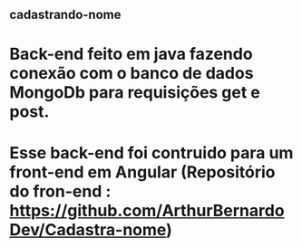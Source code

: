 ## cadastrando-nome
# Back-end feito em java fazendo conexão com o banco de dados MongoDb para requisições get e post.

# Esse back-end foi contruido para um front-end em Angular (Repositório do fron-end : https://github.com/ArthurBernardoDev/Cadastra-nome)
